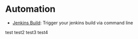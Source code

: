 # Automation

- [Jenkins Build](./jenkins_build/README.md): Trigger your jenkins build via command line

test test2 test3 test4